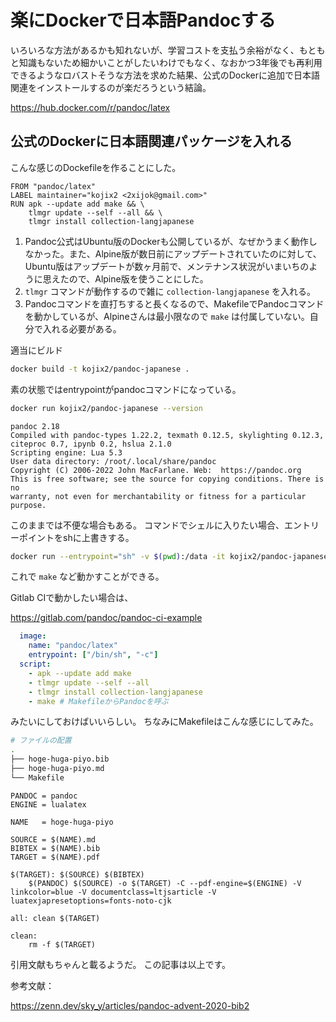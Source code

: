 # 楽にDockerで日本語Pandocする

いろいろな方法があるかも知れないが、学習コストを支払う余裕がなく、もともと知識もないため細かいことがしたいわけでもなく、なおかつ3年後でも再利用できるようなロバストそうな方法を求めた結果、公式のDockerに追加で日本語関連をインストールするのが楽だろうという結論。

https://hub.docker.com/r/pandoc/latex

## 公式のDockerに日本語関連パッケージを入れる

こんな感じのDockefileを作ることにした。

```dockerfile:Dockerfile
FROM "pandoc/latex"
LABEL maintainer="kojix2 <2xijok@gmail.com>"
RUN apk --update add make && \
    tlmgr update --self --all && \
    tlmgr install collection-langjapanese
```

1. Pandoc公式はUbuntu版のDockerも公開しているが、なぜかうまく動作しなかった。また、Alpine版が数日前にアップデートされていたのに対して、Ubuntu版はアップデートが数ヶ月前で、メンテナンス状況がいまいちのように思えたので、Alpine版を使うことにした。
1. `tlmgr` コマンドが動作するので雑に `collection-langjapanese` を入れる。
1. Pandocコマンドを直打ちすると長くなるので、MakefileでPandocコマンドを動かしているが、Alpineさんは最小限なので `make` は付属していない。自分で入れる必要がある。

適当にビルド

```sh
docker build -t kojix2/pandoc-japanese .
```

素の状態ではentrypointがpandocコマンドになっている。

```sh
docker run kojix2/pandoc-japanese --version
```

```
pandoc 2.18
Compiled with pandoc-types 1.22.2, texmath 0.12.5, skylighting 0.12.3,
citeproc 0.7, ipynb 0.2, hslua 2.1.0
Scripting engine: Lua 5.3
User data directory: /root/.local/share/pandoc
Copyright (C) 2006-2022 John MacFarlane. Web:  https://pandoc.org
This is free software; see the source for copying conditions. There is no
warranty, not even for merchantability or fitness for a particular purpose.
```

このままでは不便な場合もある。
コマンドでシェルに入りたい場合、エントリーポイントをshに上書きする。

```sh
docker run --entrypoint="sh" -v $(pwd):/data -it kojix2/pandoc-japanese
```

これで `make` など動かすことができる。

Gitlab CIで動かしたい場合は、

https://gitlab.com/pandoc/pandoc-ci-example


```yaml:.gitlab-ci.yml 
  image:
    name: "pandoc/latex"
    entrypoint: ["/bin/sh", "-c"]
  script:
    - apk --update add make
    - tlmgr update --self --all
    - tlmgr install collection-langjapanese
    - make # MakefileからPandocを呼ぶ
  ```

みたいにしておけばいいらしい。
ちなみにMakefileはこんな感じにしてみた。

```sh
# ファイルの配置
.
├── hoge-huga-piyo.bib
├── hoge-huga-piyo.md
└── Makefile
```

```makefile:Makefile
PANDOC = pandoc
ENGINE = lualatex

NAME   = hoge-huga-piyo

SOURCE = $(NAME).md
BIBTEX = $(NAME).bib
TARGET = $(NAME).pdf

$(TARGET): $(SOURCE) $(BIBTEX)
	$(PANDOC) $(SOURCE) -o $(TARGET) -C --pdf-engine=$(ENGINE) -V linkcolor=blue -V documentclass=ltjsarticle -V luatexjapresetoptions=fonts-noto-cjk

all: clean $(TARGET)

clean:
	rm -f $(TARGET)
```

引用文献もちゃんと載るようだ。
この記事は以上です。

参考文献：

https://zenn.dev/sky_y/articles/pandoc-advent-2020-bib2
